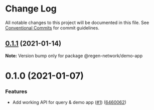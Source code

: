 # Change Log

All notable changes to this project will be documented in this file.
See [Conventional Commits](https://conventionalcommits.org) for commit guidelines.

## [0.1.1](https://github.com/regen-network/regen-js/compare/v0.1.0...v0.1.1) (2021-01-14)

**Note:** Version bump only for package @regen-network/demo-app





# 0.1.0 (2021-01-07)


### Features

* Add working API for query & demo app ([#1](https://github.com/regen-network/regen-js/issues/1)) ([6460062](https://github.com/regen-network/regen-js/commit/6460062239f69e128204da83416330edd37ac90f))
